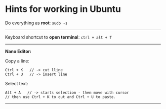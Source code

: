 # Hints for working in Ubuntu

Do everything as **root**:
``` sudo -s ```

---
Keyboard shortcut to **open terminal**:
``` ctrl + alt + T ```

---
**Nano Editor:**

Copy a line: 
````
Ctrl + K   // -> cut lline
Ctrl + U   // -> insert line
````

Select text: 
````
Alt + A   // -> starts selection - then move with cursor
// then use Ctrl + K to cut and Ctrl + U to paste.
````

---